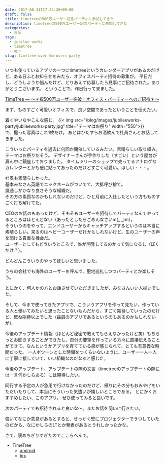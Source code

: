 ```yaml
---
date: 2017-08-31T17:42:30+09:00
draft: false
title: timetreeの500万ユーザー記念パーティに参加してきた
description: timetreeの500万ユーザー記念パーティに参加してきた
categories:
  - 日記
tags:
  - jubilee works
  - timetree
  - app
slug: timetree-over-5m-users-party
---
```


いつも使っているアプリの一つにtimetreeというカレンダーアプリがあるのだけど、ある日ふとお知らせをみたら、オフィスパーティ招待の募集が。
平日だし、どうしようか悩んだけど、とりあえず応募したら見事にご招待された。ありがとうございます。
ということで、昨日行って来ました。

[TimeTree — 〜＊祝500万ユーザー突破！オフィス・パーティーへのご招待＊〜](http://blog.timetreeapp.com/post/163630274952/%E7%A5%9D500%E4%B8%87%E3%83%A6%E3%83%BC%E3%82%B6%E3%83%BC%E7%AA%81%E7%A0%B4%E3%82%AA%E3%83%95%E3%82%A3%E3%82%B9%E3%83%91%E3%83%BC%E3%83%86%E3%82%A3%E3%83%BC%E3%81%B8%E3%81%AE%E3%81%94%E6%8B%9B%E5%BE%85)


まず、ものすごく可愛いオフィスで、良い空間であったということを伝えたい。

着くやいなやこんな感じ。
{{< img src="/blog/images/jubileeworks-party/jubileeworks-party.jpg" title="テーマはお祭り" width="550">}}  
で、撮った写真はこれ1枚だけ。
あとはひたすらお酒飲んで社員さんとお話してきました。

こういったパーティを過去に何回か開催しているみたい。素晴らしい取り組み。
テーマはお祭りだそう。
デザイナーさんが手作りした（すごい）という屋台が真ん中に鎮座しておりました。
タイムツリーのショップで売ってるアナログなカレンダーとかも壁に貼ってあったのだけどすごく可愛い。ほしい・・・。

社風も素晴らしかった。  
基本みなさん英語でニックネームがついてて、大抵呼び捨て。  
風通しがかなり良さそうな組織だ。  
その方の素質なのかもしれないのだけど、ひと月前に入社したという方もものすごく打ち解けてた。

CEOのお話のもあったけど、そもそもユーザーを招待してパーティなんてやってるところはほとんどない（あったとしたらごめんなさいm(_ _)m）。  
そういうのをやって、エンドユーザーからキャッチアップするというのは本当に素晴らしい。来るのはヘビーユーザーだけかもしれないけど、生のユーザーの声を聞ける貴重な機会だ。  
ユーザーとしてもどういうところで、誰が開発してるのかって気になるし（ぼくだけ？）。

どんどんこういうのやってほしいと思いました。

うちの会社でも海外のユーザーを呼んで、聖地巡礼しつつパーティとか楽しそう。

とにかく、何人かの方とお話させていただきましたが、みなさんいい人揃いでした。

そして、今まで使ってきたアプリで、こういうアプリを作って見たい、作っている人と働いてみたいと思ったことないもんだから、すごく期待していったのだけど、概ね期待以上でした（贔屓のアプリであるというのもあるのかもしれないが）。

今後のアップデート情報（ほとんど秘密で教えてもらえなかったけど笑）もちらっとお聞きすることができたし、自分の要望を作っている方々に直接伝えることができて、なんというかアプリを育てている感が感じられて、とても有意義な時間だった。
一人ポツーンとした時間をつくらいないように、ユーザー一人一人に丁寧に接していて、いい組織なのだなあと感じた。

今後のアップデート、アップデートの際の文言（timetreeのアップデートの際には一言何かしらある）には期待したい。

同行する予定の人が急用で行けなかったのだけど、帰りにその分もおみやげをいただいたりして、本当にそういった気遣いが嬉しいところである。
とにかくおすすめしたい、このアプリ。
ぜひ使ってみると良いです。

次のパーティでも招待されると良いな〜。またお話を伺いに行きたい。

強いてなにか意見があるとすると、せっかく壁にプロジェクターでうつしていたのだから、なにかしらのLTとか発表があるとうれしかったかな。

さて、褒めちぎりすぎたのでここらへんで。


* TimeTree
    * [android](https://play.google.com/store/apps/details?id=works.jubilee.timetree)
    * [ios](https://itunes.apple.com/jp/app/timetree-タイムツリー-家族やカップルのためのスケジュール共有カレンダー/id952578473)
